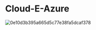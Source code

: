 # Cloud-E-Azure


![0e10d3b395a665d5c77e38fa5dcaf378](https://user-images.githubusercontent.com/98873011/185751945-cf9c7c6c-5961-4aed-8b88-0e46172c6e04.gif)
